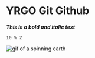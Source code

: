 # YRGO Git Github

***This is a bold and italic text***

```
10 % 2
```

![gif of a spinning earth](https://upload.wikimedia.org/wikipedia/commons/2/2c/Rotating_earth_%28large%29.gif)